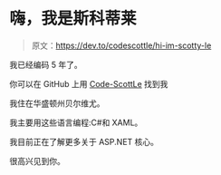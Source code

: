 # 嗨，我是斯科蒂莱

> 原文：<https://dev.to/codescottle/hi-im-scotty-le>

我已经编码 5 年了。

你可以在 GitHub 上用 [Code-ScottLe](https://github.com/Code-ScottLe) 找到我

我住在华盛顿州贝尔维尤。

我主要用这些语言编程:C#和 XAML。

我目前正在了解更多关于 ASP.NET 核心。

很高兴见到你。